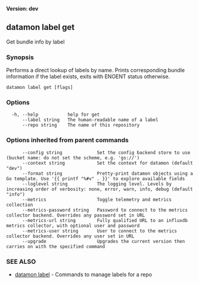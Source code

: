 **Version: dev**

## datamon label get

Get bundle info by label

### Synopsis

Performs a direct lookup of labels by name.
Prints corresponding bundle information if the label exists,
exits with ENOENT status otherwise.

```
datamon label get [flags]
```

### Options

```
  -h, --help           help for get
      --label string   The human-readable name of a label
      --repo string    The name of this repository
```

### Options inherited from parent commands

```
      --config string             Set the config backend store to use (bucket name: do not set the scheme, e.g. 'gs://')
      --context string            Set the context for datamon (default "dev")
      --format string             Pretty-print datamon objects using a Go template. Use '{{ printf "%#v" . }}' to explore available fields
      --loglevel string           The logging level. Levels by increasing order of verbosity: none, error, warn, info, debug (default "info")
      --metrics                   Toggle telemetry and metrics collection
      --metrics-password string   Password to connect to the metrics collector backend. Overrides any password set in URL
      --metrics-url string        Fully qualified URL to an influxdb metrics collector, with optional user and password
      --metrics-user string       User to connect to the metrics collector backend. Overrides any user set in URL
      --upgrade                   Upgrades the current version then carries on with the specified command
```

### SEE ALSO

* [datamon label](datamon_label.md)	 - Commands to manage labels for a repo

